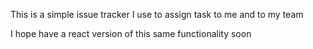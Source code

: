 This is a simple issue tracker I use to assign task to me and to my team

I hope have a react version of this same functionality soon